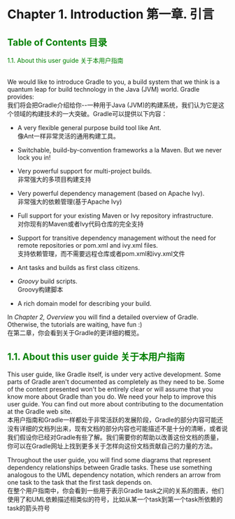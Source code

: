 # Chapter 1. Introduction 第一章. 引言
## <font color=green>Table of Contents 目录 </font>
<font color=green>1.1. About this user guide 关于本用户指南</font>
<br />
<br />

We would like to introduce Gradle to you, a build system that we think is a quantum leap for build technology in the Java (JVM) world. Gradle provides:  
我们将会把Gradle介绍给你--一种用于Java (JVM)的构建系统，我们认为它是这个领域的构建技术的一大突破。Gradle可以提供以下内容：

* A very flexible general purpose build tool like Ant.  
像Ant一样非常灵活的通用构建工具。

* Switchable, build-by-convention frameworks a la Maven. But we never lock you in!
* Very powerful support for multi-project builds.  
非常强大的多项目构建支持

* Very powerful dependency management (based on Apache Ivy).  
非常强大的依赖管理(基于Apache Ivy)

* Full support for your existing Maven or Ivy repository infrastructure.  
对你现有的Maven或者Ivy代码仓库的完全支持

* Support for transitive dependency management without the need for remote repositories or pom.xml and ivy.xml files.   
支持依赖管理，而不需要远程仓库或者pom.xml和ivy.xml文件

* Ant tasks and builds as first class citizens.

* *Groovy* build scripts.   
Groovy构建脚本

* A rich domain model for describing your build.

In *Chapter 2, Overview* you will find a detailed overview of Gradle. Otherwise, the tutorials are waiting, have fun :)   
在第二章，你会看到关于Gradle的更详细的概览。

## <font color=green>1.1. About this user guide  关于本用户指南</font>
This user guide, like Gradle itself, is under very active development. Some parts of Gradle aren't documented as completely as they need to be. Some of the content presented won't be entirely clear or will assume that you know more about Gradle than you do. We need your help to improve this user guide. You can find out more about contributing to the documentation at the Gradle web site.   
本用户指南和Gradle一样都处于非常活跃的发展阶段，Gradle的部分内容可能还没有详细的文档列出来，现有文档的部分内容也可能描述不是十分的清晰，或者说我们假设你已经对Gradle有些了解。我们需要你的帮助以改善这份文档的质量，你可以在Gradle网址上找到更多关于怎样向这份文档贡献自己的力量的方法。

Throughout the user guide, you will find some diagrams that represent dependency relationships between Gradle tasks. These use something analogous to the UML dependency notation, which renders an arrow from one task to the task that the first task depends on.   
在整个用户指南中，你会看到一些用于表示Gradle task之间的关系的图表，他们使用了和UML依赖描述相类似的符号，比如从某一个task到第一个task所依赖的task的箭头符号

